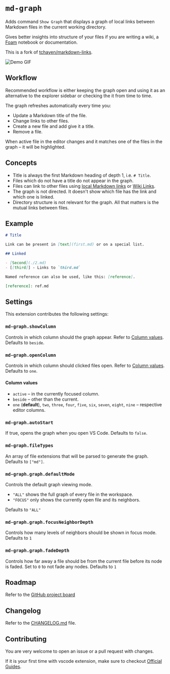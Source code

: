 # `md-graph`

Adds command `Show Graph` that displays a graph of local links between Markdown files in the current working directory.

Gives better insights into structure of your files if you are writing a wiki, a [Foam](https://foambubble.github.io/foam/) notebook or documentation.

This is a fork of [tchayen/markdown-links](https://github.com/tchayen/markdown-links).

![Demo GIF](docs/demo.gif)

## Workflow

Recommended workflow is either keeping the graph open and using it as an alternative to the explorer sidebar or checking the it from time to time.

The graph refreshes automatically every time you:

- Update a Markdown title of the file.
- Change links to other files.
- Create a new file and add give it a title.
- Remove a file.

When active file in the editor changes and it matches one of the files in the graph – it will be highlighted.

## Concepts

- Title is always the first Markdown heading of depth 1, i.e. `# Title`.
- Files which do not have a title do not appear in the graph.
- Files can link to other files using [local Markdown links](docs/local-links.md) or [Wiki Links](docs/wiki-links.md).
- The graph is not directed. It doesn't show which file has the link and which one is linked.
- Directory structure is not relevant for the graph. All that matters is the mutual links between files.

## Example

```md
# Title

Link can be present in [text](first.md) or on a special list.

## Linked

- [Second](./2.md)
- [[third]] - Links to `third.md`

Named reference can also be used, like this: [reference].

[reference]: ref.md
```

## Settings

This extension contributes the following settings:

### `md-graph.showColumn`

Controls in which column should the graph appear. Refer to [Column values](####column-values). Defaults to `beside`.

### `md-graph.openColumn`

Controls in which column should clicked files open. Refer to [Column values](####column-values). Defaults to `one`.

#### Column values

- `active` – in the currently focused column.
- `beside` – other than the current.
- `one` (**default**), `two`, `three`, `four`, `five`, `six`, `seven`, `eight`, `nine` – respective editor columns.

### `md-graph.autoStart`

If true, opens the graph when you open VS Code. Defaults to `false`.

### `md-graph.fileTypes`

An array of file extensions that will be parsed to generate the graph. Defaults to `["md"]`.

### `md-graph.graph.defaultMode`

Controls the default graph viewing mode.

- `"ALL"` shows the full graph of every file in the workspace.
- `"FOCUS"` only shows the currently open file and its neighbors.

Defaults to `"ALL"`

### `md-graph.graph.focusNeighborDepth`

Controls how many levels of neighbors should be shown in focus mode. Defaults to `1`

### `md-graph.graph.fadeDepth`

Controls how far away a file should be from the current file before its node is faded. Set to `0` to not fade any nodes. Defaults to `1`

## Roadmap

Refer to the [GitHub project board](https://github.com/ianjsikes/md-graph/projects/1)

## Changelog

Refer to the [CHANGELOG.md](CHANGELOG.md) file.

## Contributing

You are very welcome to open an issue or a pull request with changes.

If it is your first time with vscode extension, make sure to checkout [Official Guides](https://code.visualstudio.com/api/get-started/your-first-extension).
